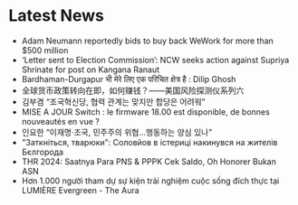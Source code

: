 # Latest News
-  Adam Neumann reportedly bids to buy back WeWork for more than $500 million
-  ‘Letter sent to Election Commission’: NCW seeks action against Supriya Shrinate for post on Kangana Ranaut
-  Bardhaman-Durgapur भी मेरे लिए एक परिचित क्षेत्र है : Dilip Ghosh
-  全球货币政策转向在即，如何赚钱？——美国风险探测仪系列六
-  김부겸 “조국혁신당, 협력 관계는 맞지만 합당은 어려워”
-  MISE A JOUR Switch : le firmware 18.00 est disponible, de bonnes nouveautés en vue ?
-  인요한 “이재명·조국, 민주주의 위협…행동하는 양심 있나”
-  "Заткніться, тварюки": Соловйов в істериці накинувся на жителів Бєлгорода
-  THR 2024: Saatnya Para PNS & PPPK Cek Saldo, Oh Honorer Bukan ASN
-  Hơn 1.000 người tham dự sự kiện trải nghiệm cuộc sống đích thực tại LUMIÈRE Evergreen - The Aura
